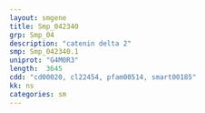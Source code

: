 ```yaml
---
layout: smgene
title: Smp_042340
grp: Smp_04
description: "catenin delta 2"
smp: Smp_042340.1
uniprot: "G4M0R3"
length:  3645
cdd: "cd00020, cl22454, pfam00514, smart00185"
kk: ns
categories: sm
---
```

